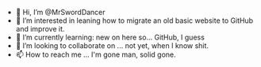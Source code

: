 - 👋 Hi, I’m @MrSwordDancer
- 👀 I’m interested in leaning how to migrate an old basic website to GitHub and improve it. 
- 🌱 I’m currently learning: new on here so... GitHub, I guess
- 💞️ I’m looking to collaborate on ... not yet, when I know shit.
- 📫 How to reach me ... I'm gone man, solid gone.

<!---
MrSwordDancer/MrSwordDancer is a ✨ special ✨ repository because its `README.md` (this file) appears on your GitHub profile.
You can click the Preview link to take a look at your changes.
--->
